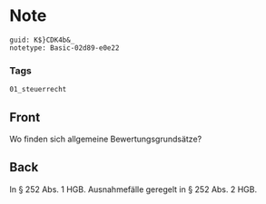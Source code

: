 # Note
```
guid: K$}CDK4b&_
notetype: Basic-02d89-e0e22
```

### Tags
```
01_steuerrecht
```

## Front
Wo finden sich allgemeine Bewertungsgrundsätze?

## Back
In § 252 Abs. 1 HGB. Ausnahmefälle geregelt in § 252 Abs. 2 HGB.
